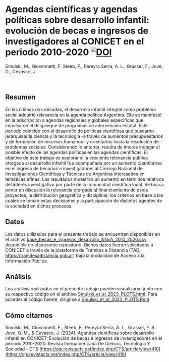 **Agendas científicas y agendas políticas sobre desarrollo infantil: evolución de becas e ingresos de investigadores al CONICET en el periodo 2010-2020**
[![DOI](https://img.shields.io/badge/DOI-10.52712%2Fissn.1850--0013--410-blue)](https://doi.org/10.52712/issn.1850-0013-410)
================
Smulski, M., Giovannetti, F. Steeb, F., Pereyra Serra, A. L., Grasser,
F., Jove, G., Cevasco, J.

<br>

## Resumen
En las últimas dos décadas, el desarrollo infantil integral como problema social adquirió relevancia en la agenda política Argentina. Ello se manifestó en la adscripción a agendas regionales y globales específicas que impulsaron el despliegue de programas de intervención estatal. Este periodo coincide con el desarrollo de políticas científicas que buscaron jerarquizar la ciencia y la tecnología -a través de aumentos presupuestarios y de formación de recursos humanos- y orientarlas hacia la resolución de problemas sociales. Considerando lo anterior, resulta de interés indagar el posible efecto de las agendas políticas en las agendas científicas. El objetivo de este trabajo es explorar si la creciente relevancia pública otorgada al desarrollo infantil fue acompañada por un aumento cuantitativo en el ingreso de becarios e investigadores al Consejo Nacional de Investigaciones Científicas y Técnicas de Argentina interesados en temáticas afines. Los resultados muestran un aumento en términos relativos del interés investigativo por parte de la comunidad científica local. Se busca poner en discusión la relevancia otorgada al financiamiento de estos proyectos, la distribución geográfica y disciplinar, los criterios en base a los cuales se toman estas decisiones y la participación de distintos agentes de la sociedad en dichos procesos.


## Datos
Los datos utilizados para el presente trabajo se encuentran disponibles en el archivo [base_becas_e_ingresos_desarrollo_NNyA_2010_2020.csv](base_becas_e_ingresos_desarrollo_NNyA_2010_2020.csv) disponible en el presente repositorio. Dichos datos fueron solicitados a CONICET a través de la plataforma de Trámites a Distancia (TAD, https://tramitesadistancia.gob.ar) bajo la modalidad de Acceso a la Información Pública. 

## Análisis
Los análisis realizados en el presente trabajo pueden visualizarse junto con su respectivo código en el archivo [Smulski_et_al_2023_PLOTS.html](http://htmlpreview.github.io/?https://github.com/AgendasDesarrolloInfantil/Smulski_et_al_2023/blob/master/Smulski_et_al_2023_PLOTS.html). Para acceder al código fuente, dirigirse a [Smulski_et_al_2023_PLOTS.Rmd](Smulski_et_al_2023_PLOTS.Rmd)

## Cómo citarnos
Smulski, M., Giovannetti, F., Steeb, F., Pereyra Serra, A. L., Grasser, F. B., Jove, G. M., & Cevasco, J. (2024). Agendas científicas sobre desarrollo infantil en CONICET: Evolución de becas e ingresos de investigadores en el periodo 2010-2020. Revista Iberoamericana De Ciencia, Tecnología Y Sociedad - CTS [https://ojs.revistacts.net/index.php/CTS/article/view/410](https://ojs.revistacts.net/index.php/CTS/article/view/410)
